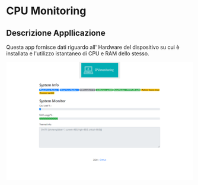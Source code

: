 # CPU Monitoring

## Descrizione Appllicazione 

Questa app fornisce dati riguardo all' Hardware del dispositivo su cui è installata e l'utilizzo istantaneo di CPU e RAM dello stesso.

<div class="text-center">
<img src="assets/description1.png" class="rounded mx-auto d-block">
</div>
